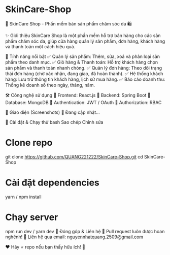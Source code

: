 # SkinCare-Shop

🌿 SkinCare Shop - Phần mềm bán sản phẩm chăm sóc da 🛍️

✨ Giới thiệu
SkinCare Shop là một phần mềm hỗ trợ bán hàng cho các sản phẩm chăm sóc da, giúp cửa hàng quản lý sản phẩm, đơn hàng, khách hàng và thanh toán một cách hiệu quả.

🎯 Tính năng nổi bật
✅ Quản lý sản phẩm: Thêm, sửa, xoá và phân loại sản phẩm theo danh mục.
✅ Giỏ hàng & Thanh toán: Hỗ trợ khách hàng chọn sản phẩm và thanh toán nhanh chóng.
✅ Quản lý đơn hàng: Theo dõi trạng thái đơn hàng (chờ xác nhận, đang giao, đã hoàn thành).
✅ Hệ thống khách hàng: Lưu trữ thông tin khách hàng, lịch sử mua hàng.
✅ Báo cáo doanh thu: Thống kê doanh số theo ngày, tháng, năm.

🛠️ Công nghệ sử dụng
🔹 Frontend: React.js
🔹 Backend: Spring Boot
🔹 Database: MongoDB
🔹 Authentication: JWT / OAuth
🔹 Authorization: RBAC

📸 Giao diện (Screenshots)
🚧 Đang cập nhật...

🚀 Cài đặt & Chạy thử
bash
Sao chép
Chỉnh sửa

# Clone repo

git clone https://github.com/QUANG221222/SkinCare-Shop.git
cd SkinCare-Shop

# Cài đặt dependencies

yarn / npm install

# Chạy server

npm run dev / yarn dev
📢 Đóng góp & Liên hệ
🔹 Pull request luôn được hoan nghênh!
🔹 Liên hệ qua email: nguyennhatquang.2509@gmail.com

❤️ Hãy ⭐ repo nếu bạn thấy hữu ích! 🚀
